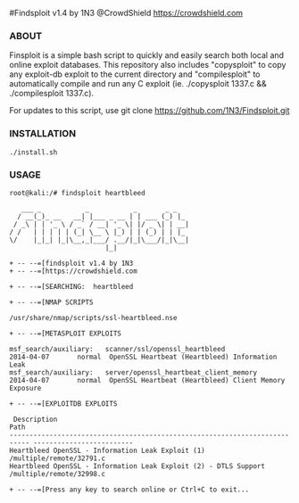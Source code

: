 #Findsploit v1.4 by 1N3 @CrowdShield
https://crowdshield.com

### ABOUT
Finsploit is a simple bash script to quickly and easily search both local and online exploit databases. This repository also includes "copysploit" to copy any exploit-db exploit to the current directory and "compilesploit" to automatically compile and run any C exploit (ie. ./copysploit 1337.c && ./compilesploit 1337.c).

For updates to this script, use git clone https://github.com/1N3/Findsploit.git

### INSTALLATION
```
./install.sh
```

### USAGE
```
root@kali:/# findsploit heartbleed

   ___ _           _           _       _ _   
  / __(_)_ __   __| |___ _ __ | | ___ (_) |_ 
 / _\ | | '_ \ / _` / __| '_ \| |/ _ \| | __|
/ /   | | | | | (_| \__ \ |_) | | (_) | | |_ 
\/    |_|_| |_|\__,_|___/ .__/|_|\___/|_|\__|
                        |_|                  

+ -- --=[findsploit v1.4 by 1N3
+ -- --=[https://crowdshield.com

+ -- --=[SEARCHING:  heartbleed   

+ -- --=[NMAP SCRIPTS

/usr/share/nmap/scripts/ssl-heartbleed.nse

+ -- --=[METASPLOIT EXPLOITS

msf_search/auxiliary:   scanner/ssl/openssl_heartbleed                                 2014-04-07       normal  OpenSSL Heartbeat (Heartbleed) Information Leak
msf_search/auxiliary:   server/openssl_heartbeat_client_memory                         2014-04-07       normal  OpenSSL Heartbeat (Heartbleed) Client Memory Exposure

+ -- --=[EXPLOITDB EXPLOITS

 Description                                                                 Path
--------------------------------------------------------------------------- -------------------------
Heartbleed OpenSSL - Information Leak Exploit (1)                           /multiple/remote/32791.c
Heartbleed OpenSSL - Information Leak Exploit (2) - DTLS Support            /multiple/remote/32998.c

+ -- --=[Press any key to search online or Ctrl+C to exit...
```


